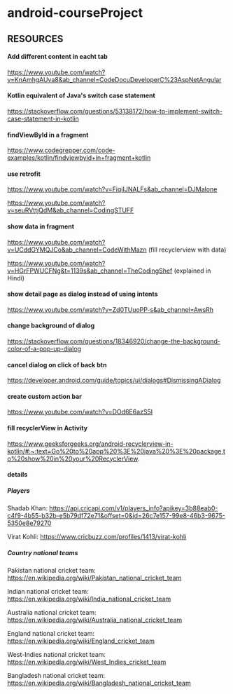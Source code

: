 # android-courseProject

## RESOURCES

#### Add different content in eacht tab 
https://www.youtube.com/watch?v=KnAmhgAUva8&ab_channel=CodeDocuDeveloperC%23AspNetAngular


#### Kotlin equivalent of Java's switch case statement
https://stackoverflow.com/questions/53138172/how-to-implement-switch-case-statement-in-kotlin


#### findViewById in a fragment
https://www.codegrepper.com/code-examples/kotlin/findviewbyid+in+fragment+kotlin


#### use retrofit
https://www.youtube.com/watch?v=FiqiIJNALFs&ab_channel=DJMalone

https://www.youtube.com/watch?v=seuRVttjQdM&ab_channel=CodingSTUFF

#### show data in fragment
https://www.youtube.com/watch?v=UCddGYMQJCo&ab_channel=CodeWithMazn (fill recyclerview with data)

https://www.youtube.com/watch?v=HGrFPWUCFNg&t=1139s&ab_channel=TheCodingShef  (explained in Hindi)

#### show detail page as dialog instead of using intents
https://www.youtube.com/watch?v=Zd0TUuoPP-s&ab_channel=AwsRh

#### change background of dialog
https://stackoverflow.com/questions/18346920/change-the-background-color-of-a-pop-up-dialog

#### cancel dialog on click of back btn
https://developer.android.com/guide/topics/ui/dialogs#DismissingADialog

#### create custom action bar
https://www.youtube.com/watch?v=DOd6E6azS5I

#### fill recyclerView in Activity
https://www.geeksforgeeks.org/android-recyclerview-in-kotlin/#:~:text=Go%20to%20app%20%3E%20java%20%3E%20package,to%20show%20in%20your%20RecyclerView.

#### details
##### Players
Shadab Khan: https://api.cricapi.com/v1/players_info?apikey=3b88eab0-c4f9-4b55-b32b-e5b79df72e71&offset=0&id=26c7e157-99e8-46b3-9675-5350e8e79270

Virat Kohli: https://www.cricbuzz.com/profiles/1413/virat-kohli

##### Country national teams
Pakistan national cricket team: https://en.wikipedia.org/wiki/Pakistan_national_cricket_team

Indian national cricket team: https://en.wikipedia.org/wiki/India_national_cricket_team

Australia national cricket team: https://en.wikipedia.org/wiki/Australia_national_cricket_team

England national cricket team: https://en.wikipedia.org/wiki/England_cricket_team

West-Indies national cricket team: https://en.wikipedia.org/wiki/West_Indies_cricket_team

Bangladesh national cricket team: https://en.wikipedia.org/wiki/Bangladesh_national_cricket_team
